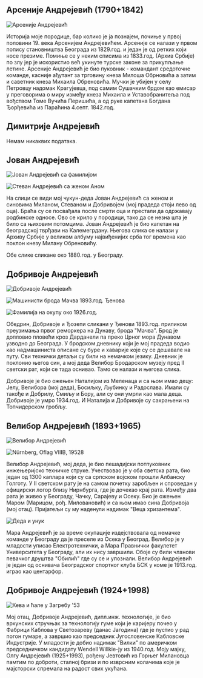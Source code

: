 ## Арсеније Андрејевић (1790+1842)
![Арсеније Андрејевић](/entries/image/istorijat_9/normal "Арсеније Андрејевић, уље, рад Уроша Кнежевића, Народни музеј Београд")

Историја моје породице, бар колико је ја познајем, почиње у првој половини 19. века Арсенијем Андрејевићем. Арсеније се налази у првом попису становништва Београда из 1829.год. и један је од ретких који носе презиме. Помиње се у неким списима из 1833.год. (Архив Србије) по злу јер је искористио већ укинуте турске законе за прикупљање летине. Арсеније Андрејевић је био пуковник - командант средоточне команде, касније ађутант за трговину кнеза Милоша Обрновића а затим и саветник кнеза Михаила Обреновића. Мучки је убијен у селу Петровцу надомак Крагујевца, под самим Сушачким брдом као емисар у преговорима о миру између кнеза Михаила и Уставобранитеља под вођством Томе Вучића Перишића, а од руке капетана Богдана Ђорђевића из Параћина 4.септ. 1842.год.

## Димитрије Андрејевић

Немам никаквих података.

## Јован Андрејевић

![Јован Андрејевић са фамилијом](/entries/image/istorijat_0/normal "Јован Андрејевић са фамилијом")

![Стеван Андрејевић са женом Аном](/entries/image/istorijat_1/normal "Стеван Андрејевић са женом Аном")

На слици се види мој чукун-деда Јован Андрејевић са женом и синовима Миланом, Стеваном и Добривојем (мој прадеда стоји лево од оца). Браћа су се посвађала после смрти оца и престали да одржавају родбинске односе. Ово се крило у породици, тако да се незна шта је било са њиховим потомцима. Јован Андрејевић је био капетан на београдској тврђави на Калемегрдану. Његова слика се налази у Архиву Србије у великом албуму највиђенијих срба тог времена као поклон кнезу Милану Обреновићу.

Обе слике сликане око 1880.год. у Београду.

## Добривоје Андрејевић

![Добривоје Андрејевић](/entries/image/istorijat_3/normal "Добривоје Андрејевић")

![Машинисти брода Мачва 1893.год. Ђенова](/entries/image/istorijat_2/normal "Машинисти брода Мачва 1893.год. Ђенова")

![Фамилија на окупу око 1926.год.](/entries/image/istorijat_4/normal "Фамилија на окупу око 1926.год.")

Обедрин, Добривоје и Ђозепи сликани у Ђенови 1893.год. приликом преузимања првог реморкера на Дунаву, брода "Мачва". Брод је допловио пловећи кроз Дарданели па преко Црног мора Дунавом узводно до Београда. У бродском дневнику који је мој прадеда водио као надмашиниста описане су буре и хаварије које су се дешавале на путу. Сви технички детаљи су били на немачком језику. Дневник је поклонио његов син, а мој деда Велибор Бродарском музеју пред II светски рат, који се тада оснивао. Тамо се налази и његова слика.

Добривоје је био ожењен Наталијом из Меленаца и са њом имао децу: Јелу, Велибора (мој деда), Босиљку, Љубинку и Радослава. Имали су такође и Добрилу, Смиљу и Бору, али су они умрли као мала деца. Добривоје је умро 1934.год. И Наталија и Добривоје су сахрањени на Топчидерском гробљу.

## Велибор Андрејевић (1893+1965)
![Велибор Андрејевић](/entries/image/istorijat_5/normal "Велибор Андрејевић")

![Nürnberg, Oflag VIIIB, 19528](/entries/image/istorijat_6/normal "Nürnberg, Oflag VIIIB, 19528")

Велибор Андрејевић, мој деда, је био пешадијски потпуковник инжењеријско техничке струке. Учествовао је у оба светска рата, био један од 1300 каплара који су са српском војском прошли Албанску Голготу. У II светском рату је на самом почетку заробљен и спроведан у официрски логор близу Нирнбурга, где је дочекао крај рата. Између два рата је живео у Београду, Чачку, Сарајеву и Осеку. Био је ожењен Маром (Марицом, рођ. Миловановић) и са њом имао сина Добривоја (мој отац). Пријатељи су му наденули надимак "Веца хризантема".

![Деда и унук](/entries/image/istorijat_7/normal "Деда и унук")

Мара Андрејевић је за време окупације издејствовала од немачке команде у Београду да је преселе из Осека у Београд. Велибор је у младости уписао Електротехнички, а Мара Правнички факулетет Университета у Београду, али их нису завршили. Обоје су били чланови певачког друштва "Обилић" где су се и упознали. Велибор Андрејевић је један од оснивача Београдског спортког клуба БСК у коме је 1913.год. играо као центарфор.

## Добривоје Андрејевић (1924+1998)
![Кева и ћале у Загребу '53](/entries/image/istorijat_8/normal "Кева и ћале у Загребу '53")

Мој отац, Добривоје Андрејевић, дипл.инж. технологије, је био врхунских стручњак за технологију гуме који је каријеру почео у Фабрици Каблова у Светозареву (данас Јагодина) где је пустио у рад погон гумаре, а завршио као председник Југословенске Кабловске Индустрије. У младости је добио надимак "Вилки" по америчком председничком кандидату Wendell Willkie-ју из 1940.год. Моју мајку, Олгу Андрејевић (1925+1993), рођену Јевтовић из Горњег Милановца памтим по доброти, сталној бризи и по изврсним колачима које је мајсторски спремала на радост свих укућана.
